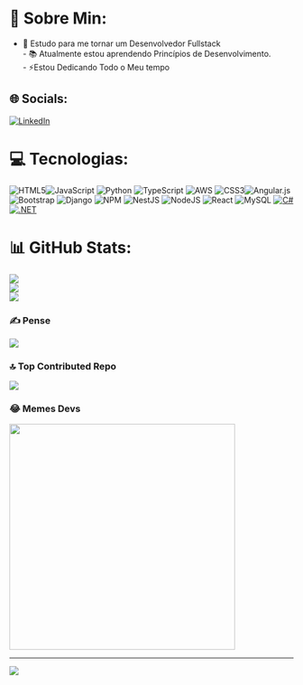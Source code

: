 # 💫 Sobre Min:
- 🔭 Estudo para me tornar um Desenvolvedor Fullstack<br>- 📚 Atualmente estou aprendendo Princípios de Desenvolvimento.<br>- ⚡Estou Dedicando Todo o Meu tempo


## 🌐 Socials:
[![LinkedIn](https://img.shields.io/badge/LinkedIn-%230077B5.svg?logo=linkedin&logoColor=white)](https://linkedin.com/in/https://www.linkedin.com/in/daniel-oliveira-38105b222/) 

# 💻 Tecnologias:
![HTML5](https://img.shields.io/badge/html5-%23E34F26.svg?style=for-the-badge&logo=html5&logoColor=white)![JavaScript](https://img.shields.io/badge/javascript-%23323330.svg?style=for-the-badge&logo=javascript&logoColor=%23F7DF1E) ![Python](https://img.shields.io/badge/python-3670A0?style=for-the-badge&logo=python&logoColor=ffdd54) ![TypeScript](https://img.shields.io/badge/typescript-%23007ACC.svg?style=for-the-badge&logo=typescript&logoColor=white) ![AWS](https://img.shields.io/badge/AWS-%23FF9900.svg?style=for-the-badge&logo=amazon-aws&logoColor=white) ![CSS3](https://img.shields.io/badge/css3-%231572B6.svg?style=for-the-badge&logo=css3&logoColor=white)![Angular.js](https://img.shields.io/badge/angular.js-%23E23237.svg?style=for-the-badge&logo=angularjs&logoColor=white) ![Bootstrap](https://img.shields.io/badge/bootstrap-%238511FA.svg?style=for-the-badge&logo=bootstrap&logoColor=white) ![Django](https://img.shields.io/badge/django-%23092E20.svg?style=for-the-badge&logo=django&logoColor=white) ![NPM](https://img.shields.io/badge/NPM-%23CB3837.svg?style=for-the-badge&logo=npm&logoColor=white) ![NestJS](https://img.shields.io/badge/nestjs-%23E0234E.svg?style=for-the-badge&logo=nestjs&logoColor=white) ![NodeJS](https://img.shields.io/badge/node.js-6DA55F?style=for-the-badge&logo=node.js&logoColor=white) ![React](https://img.shields.io/badge/react-%2320232a.svg?style=for-the-badge&logo=react&logoColor=%2361DAFB) ![MySQL](https://img.shields.io/badge/mysql-%2300000f.svg?style=for-the-badge&logo=mysql&logoColor=white) [![C#](https://img.shields.io/badge/C%23-239120?style=for-the-badge&logo=c-sharp&logoColor=white)](https://docs.microsoft.com/en-us/dotnet/csharp/) [![.NET](https://img.shields.io/badge/.NET-512BD4?style=for-the-badge&logo=.net&logoColor=white)](https://dotnet.microsoft.com/)

# 📊 GitHub Stats:
![](https://github-readme-stats.vercel.app/api?username=ELDanveloper&theme=dark&hide_border=false&include_all_commits=false&count_private=false)<br/>
![](https://github-readme-streak-stats.herokuapp.com/?user=ELDanveloper&theme=dark&hide_border=false)<br/>
![](https://github-readme-stats.vercel.app/api/top-langs/?username=ELDanveloper&theme=dark&hide_border=false&include_all_commits=false&count_private=false&layout=compact)

### ✍️ Pense
![](https://quotes-github-readme.vercel.app/api?type=horizontal&theme=radical)

### 🔝 Top Contributed Repo
![](https://github-contributor-stats.vercel.app/api?username=ELDanveloper&limit=5&theme=dark&combine_all_yearly_contributions=true)

### 😂 Memes Devs
<img src='https://randommeme-five.vercel.app/' style="height: 400px;"/>

---
[![](https://visitcount.itsvg.in/api?id=ELDanveloper&icon=0&color=0)](https://visitcount.itsvg.in)

<!-- Proudly created with GPRM ( https://gprm.itsvg.in ) -->
